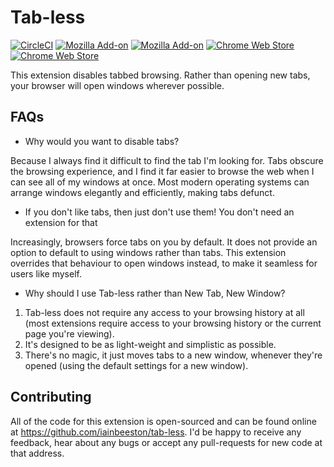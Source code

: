 Tab-less
========

[![CircleCI](https://img.shields.io/circleci/project/github/iainbeeston/tab-less/master.svg)]()
[![Mozilla Add-on](https://img.shields.io/amo/v/tab-less-addon.svg)](https://addons.mozilla.org/addon/tab-less-addon/)
[![Mozilla Add-on](https://img.shields.io/amo/stars/tab-less-addon.svg)](https://addons.mozilla.org/addon/tab-less-addon/)
[![Chrome Web Store](https://img.shields.io/chrome-web-store/v/mdndkociaebjkggmhnemegoegnbfbgoo.svg)](https://chrome.google.com/webstore/detail/tab-less/mdndkociaebjkggmhnemegoegnbfbgoo)
[![Chrome Web Store](https://img.shields.io/chrome-web-store/stars/mdndkociaebjkggmhnemegoegnbfbgoo.svg)](https://chrome.google.com/webstore/detail/tab-less/mdndkociaebjkggmhnemegoegnbfbgoo)

This extension disables tabbed browsing. Rather than opening new tabs, your browser will open windows wherever possible.

FAQs
----

* Why would you want to disable tabs?

Because I always find it difficult to find the tab I'm looking for. Tabs obscure the browsing experience, and I find it far easier to browse the web when I can see all of my windows at once. Most modern operating systems can arrange windows elegantly and efficiently, making tabs defunct.

* If you don't like tabs, then just don't use them! You don't need an extension for that

Increasingly, browsers force tabs on you by default. It does not provide an option to default to using windows rather than tabs. This extension overrides that behaviour to open windows instead, to make it seamless for users like myself.

* Why should I use Tab-less rather than New Tab, New Window?

1. Tab-less does not require any access to your browsing history at all (most extensions require access to your browsing history or the current page you're viewing).
2. It's designed to be as light-weight and simplistic as possible.
3. There's no magic, it just moves tabs to a new window, whenever they're opened (using the default settings for a new window).

Contributing
------------

All of the code for this extension is open-sourced and can be found online at https://github.com/iainbeeston/tab-less. I'd be happy to receive any feedback, hear about any bugs or accept any pull-requests for new code at that address.
